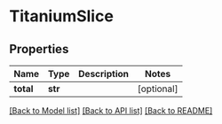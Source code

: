 # TitaniumSlice


## Properties
Name | Type | Description | Notes
------------ | ------------- | ------------- | -------------
**total** | **str** |  | [optional] 

[[Back to Model list]](../README.md#documentation-for-models) [[Back to API list]](../README.md#documentation-for-api-endpoints) [[Back to README]](../README.md)


